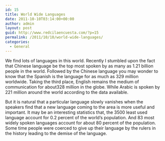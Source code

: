 ```yaml
---
id: 15
title: World Wide Languages
date: 2011-10-10T03:14:00+00:00
author: admin
layout: post
guid: http://www.redcilaencuesta.com/?p=15
permalink: /2011/10/10/world-wide-languages/
categories:
  - General
---
```

We find lots of languages in this world. Recently I stumbled upon the fact that Chinese language be the top most spoken by as many as 1.21 billion people in the world. Followed by the Chinese language you may wonder to know that the Spanish is the language for as much as 329 million worldwide. Taking the third place, English remains the medium of communication for about328 million in the globe. While Arabic is spoken by 221 million around the world according to the data available.

But it is natural that a particular language slowly vanishes when the speakers find that a new language coming to the area is more useful and important. It may be an interesting statistics that, the 3500 least used language account for 0.2 percent of the world&#8217;s population. And 83 most widely spoken languages account for about 80 percent of the population. Some time people were coerced to give up their language by the rulers in the history leading to the demise of the language.